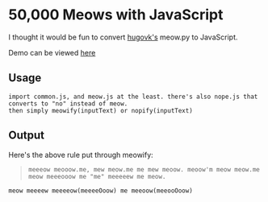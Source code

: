 50,000 Meows with JavaScript
============

I thought it would be fun to convert [hugovk's](https://github.com/hugovk/meow.py) meow.py to JavaScript.

Demo can be viewed [here](http://timtate.github.io/meow.js/)

Usage
-----
    import common.js, and meow.js at the least. there's also nope.js that converts to "no" instead of meow.
    then simply meowify(inputText) or nopify(inputText)

Output
------

Here's the above rule put through meowify:

>     meeeow meooow.me, mew meow.me me mew meoow. meoow'm meow meow.me meow meeeooow me "me" meeeeew me meow.
    meow meeeew meeeeow(meeeeOoow) me meeoow(meeooOoow)
